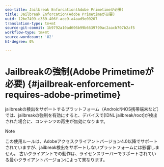 ```yaml
---
seo-title: Jailbreak Enforcation(Adobe Primetimeが必要)
title: Jailbreak Enforcation(Adobe Primetimeが必要)
uuid: 12be7499-c359-406f-ace9-a4aad9e00207
translation-type: tm+mt
source-git-commit: 1b9792a10ad606b99b6639799ac2aacb707b2af5
workflow-type: tm+mt
source-wordcount: '82'
ht-degree: 0%

---
```



# Jailbreakの強制(Adobe Primetimeが必要) {#jailbreak-enforcement-requires-adobe-primetime}

jailbreakの検出をサポートするプラットフォーム（AndroidやiOS携帯端末など）では、jailbreakの強制を有効にすると、デバイスで[!DNL jailbreak/root]が検出された場合に、コンテンツの再生が無効になります。

>[!NOTE]
>
>この使用ルールは、Adobeアクセスクライアントバージョン4.0以降でサポートされていますが、jailbreak検出をサポートしないプラットフォームには影響しません。 古いクライアントでの動作は、ライセンスサーバーでサポートされている最小クライアントバージョンによって異なります。

